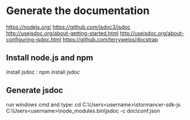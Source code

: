 # Generate the documentation

https://nodejs.org/
https://github.com/jsdoc3/jsdoc
http://usejsdoc.org/about-getting-started.html
http://usejsdoc.org/about-configuring-jsdoc.html
https://github.com/terryweiss/docstrap

## Install node.js and npm

install jsdoc :
npm install jsdoc

## Generate jsdoc

run windows cmd and type:
cd C:\Users\<username>\stormancer-sdk-js
C:\Users\<username>\node_modules\.bin\jsdoc -c doc\conf.json
